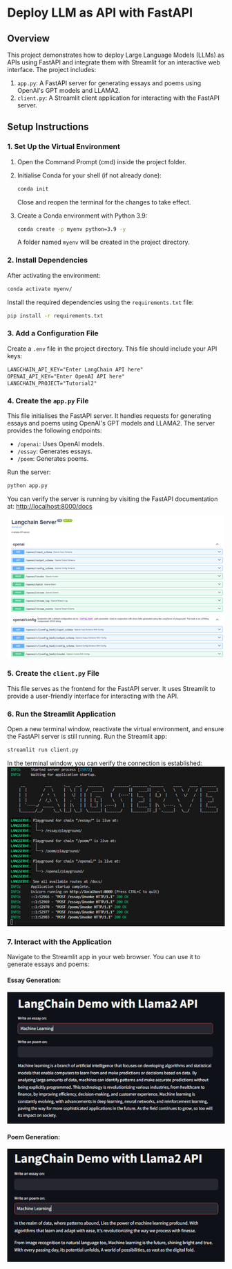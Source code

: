 # Deploy LLM as API with FastAPI

## Overview
This project demonstrates how to deploy Large Language Models (LLMs) as APIs using FastAPI and integrate them with Streamlit for an interactive web interface. The project includes:
1. `app.py`: A FastAPI server for generating essays and poems using OpenAI's GPT models and LLAMA2.
2. `client.py`: A Streamlit client application for interacting with the FastAPI server.

## Setup Instructions

### 1. Set Up the Virtual Environment
1. Open the Command Prompt (cmd) inside the project folder.
2. Initialise Conda for your shell (if not already done):
   ```bash
   conda init
   ```
   Close and reopen the terminal for the changes to take effect.

3. Create a Conda environment with Python 3.9:
   ```bash
   conda create -p myenv python=3.9 -y
   ```
   A folder named `myenv` will be created in the project directory.

### 2. Install Dependencies
After activating the environment:
```bash
conda activate myenv/
```
Install the required dependencies using the `requirements.txt` file:
```bash
pip install -r requirements.txt
```

### 3. Add a Configuration File
Create a `.env` file in the project directory. This file should include your API keys:
```plaintext
LANGCHAIN_API_KEY="Enter LangChain API here"
OPENAI_API_KEY="Enter OpenAI API here"
LANGCHAIN_PROJECT="Tutorial2"
```

### 4. Create the `app.py` File
This file initialises the FastAPI server. It handles requests for generating essays and poems using OpenAI's GPT models and LLAMA2. The server provides the following endpoints:
- `/openai`: Uses OpenAI models.
- `/essay`: Generates essays.
- `/poem`: Generates poems.

Run the server:
```bash
python app.py
```

You can verify the server is running by visiting the FastAPI documentation at:
[http://localhost:8000/docs](http://localhost:8000/docs)

![FastAPI Documentation](images/LangchainServer.png)

### 5. Create the `client.py` File
This file serves as the frontend for the FastAPI server. It uses Streamlit to provide a user-friendly interface for interacting with the API.

### 6. Run the Streamlit Application
Open a new terminal window, reactivate the virtual environment, and ensure the FastAPI server is still running. Run the Streamlit app:
```bash
streamlit run client.py
```

In the terminal window, you can verify the connection is established:
![Streamlit Terminal Logs](images/TerminalView.png)

### 7. Interact with the Application
Navigate to the Streamlit app in your web browser. You can use it to generate essays and poems:

#### Essay Generation:
![Essay Example](images/EssayExample.png)

#### Poem Generation:
![Poem Example](images/PoemExample.png)
```